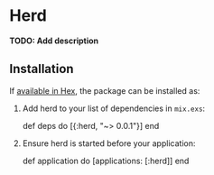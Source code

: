 # Herd

**TODO: Add description**

## Installation

If [available in Hex](https://hex.pm/docs/publish), the package can be installed as:

  1. Add herd to your list of dependencies in `mix.exs`:

        def deps do
          [{:herd, "~> 0.0.1"}]
        end

  2. Ensure herd is started before your application:

        def application do
          [applications: [:herd]]
        end

